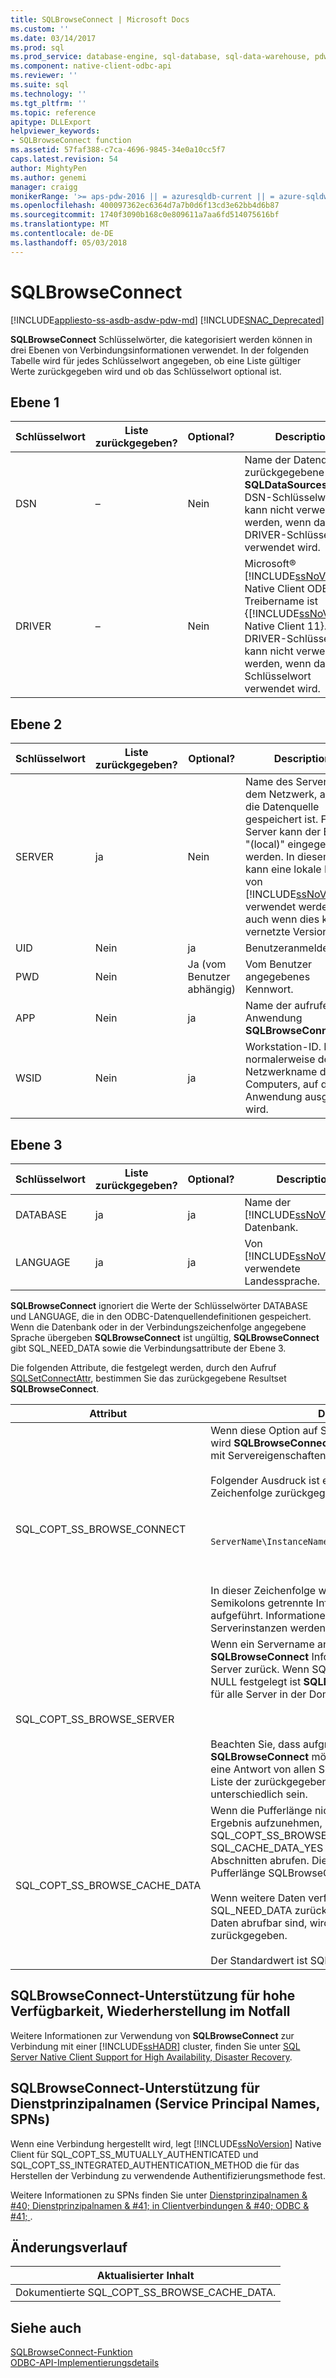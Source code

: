 ```yaml
---
title: SQLBrowseConnect | Microsoft Docs
ms.custom: ''
ms.date: 03/14/2017
ms.prod: sql
ms.prod_service: database-engine, sql-database, sql-data-warehouse, pdw
ms.component: native-client-odbc-api
ms.reviewer: ''
ms.suite: sql
ms.technology: ''
ms.tgt_pltfrm: ''
ms.topic: reference
apitype: DLLExport
helpviewer_keywords:
- SQLBrowseConnect function
ms.assetid: 57faf388-c7ca-4696-9845-34e0a10cc5f7
caps.latest.revision: 54
author: MightyPen
ms.author: genemi
manager: craigg
monikerRange: '>= aps-pdw-2016 || = azuresqldb-current || = azure-sqldw-latest || >= sql-server-2016 || = sqlallproducts-allversions'
ms.openlocfilehash: 400097362ec6364d7a7b0d6f13cd3e62bb4d6b87
ms.sourcegitcommit: 1740f3090b168c0e809611a7aa6fd514075616bf
ms.translationtype: MT
ms.contentlocale: de-DE
ms.lasthandoff: 05/03/2018
---
```

# <a name="sqlbrowseconnect"></a>SQLBrowseConnect
[!INCLUDE[appliesto-ss-asdb-asdw-pdw-md](../../includes/appliesto-ss-asdb-asdw-pdw-md.md)]
[!INCLUDE[SNAC_Deprecated](../../includes/snac-deprecated.md)]

  **SQLBrowseConnect** Schlüsselwörter, die kategorisiert werden können in drei Ebenen von Verbindungsinformationen verwendet. In der folgenden Tabelle wird für jedes Schlüsselwort angegeben, ob eine Liste gültiger Werte zurückgegeben wird und ob das Schlüsselwort optional ist.  
  
## <a name="level-1"></a>Ebene 1  
  
|Schlüsselwort|Liste zurückgegeben?|Optional?|Description|  
|-------------|--------------------|---------------|-----------------|  
|DSN|–|Nein|Name der Datenquelle zurückgegebene **SQLDataSources**. Das DSN-Schlüsselwort kann nicht verwendet werden, wenn das DRIVER-Schlüsselwort verwendet wird.|  
|DRIVER|–|Nein|Microsoft® [!INCLUDE[ssNoVersion](../../includes/ssnoversion-md.md)] Native Client ODBC-Treibername ist {[!INCLUDE[ssNoVersion](../../includes/ssnoversion-md.md)] Native Client 11}. Das DRIVER-Schlüsselwort kann nicht verwendet werden, wenn das DSN-Schlüsselwort verwendet wird.|  
  
## <a name="level-2"></a>Ebene 2  
  
|Schlüsselwort|Liste zurückgegeben?|Optional?|Description|  
|-------------|--------------------|---------------|-----------------|  
|SERVER|ja|Nein|Name des Servers in dem Netzwerk, auf dem die Datenquelle gespeichert ist. Für den Server kann der Begriff "(local)" eingegeben werden. In diesem Fall kann eine lokale Kopie von [!INCLUDE[ssNoVersion](../../includes/ssnoversion-md.md)] verwendet werden, auch wenn dies keine vernetzte Version ist.|  
|UID|Nein|ja|Benutzeranmelde-ID.|  
|PWD|Nein|Ja (vom Benutzer abhängig)|Vom Benutzer angegebenes Kennwort.|  
|APP|Nein|ja|Name der aufrufenden Anwendung **SQLBrowseConnect**.|  
|WSID|Nein|ja|Workstation-ID. Dies ist normalerweise der Netzwerkname des Computers, auf dem die Anwendung ausgeführt wird.|  
  
## <a name="level-3"></a>Ebene 3  
  
|Schlüsselwort|Liste zurückgegeben?|Optional?|Description|  
|-------------|--------------------|---------------|-----------------|  
|DATABASE|ja|ja|Name der [!INCLUDE[ssNoVersion](../../includes/ssnoversion-md.md)]-Datenbank.|  
|LANGUAGE|ja|ja|Von [!INCLUDE[ssNoVersion](../../includes/ssnoversion-md.md)] verwendete Landessprache.|  
  
 **SQLBrowseConnect** ignoriert die Werte der Schlüsselwörter DATABASE und LANGUAGE, die in den ODBC-Datenquellendefinitionen gespeichert. Wenn die Datenbank oder in der Verbindungszeichenfolge angegebene Sprache übergeben **SQLBrowseConnect** ist ungültig, **SQLBrowseConnect** gibt SQL_NEED_DATA sowie die Verbindungsattribute der Ebene 3.  
  
 Die folgenden Attribute, die festgelegt werden, durch den Aufruf [SQLSetConnectAttr](../../relational-databases/native-client-odbc-api/sqlsetconnectattr.md), bestimmen Sie das zurückgegebene Resultset **SQLBrowseConnect**.  
  
|Attribut|Description|  
|---------------|-----------------|  
|SQL_COPT_SS_BROWSE_CONNECT|Wenn diese Option auf SQL_MORE_INFO_YES festgelegt wird **SQLBrowseConnect** eine erweiterte Zeichenfolge mit Servereigenschaften zurück.<br /><br /> Folgender Ausdruck ist ein Beispiel für eine erweiterte Zeichenfolge zurückgegebenes **SQLBrowseConnect**:<br /><br /> <br /><br /> `ServerName\InstanceName;Clustered:No;Version:8.00.131`<br /><br /> <br /><br /> In dieser Zeichenfolge werden verschiedene durch Semikolons getrennte Informationen zum Server aufgeführt. Informationen zu verschiedenen Serverinstanzen werden durch Kommas getrennt.|  
|SQL_COPT_SS_BROWSE_SERVER|Wenn ein Servername angegeben wird, **SQLBrowseConnect** Informationen für den angegebenen Server zurück. Wenn SQL_COPT_SS_BROWSE_SERVER NULL festgelegt ist **SQLBrowseConnect** Informationen für alle Server in der Domäne zurückgegeben.<br /><br /> <br /><br /> Beachten Sie, dass aufgrund von Netzwerkproblemen **SQLBrowseConnect** möglicherweise nicht rechtzeitige eine Antwort von allen Servern empfängt. Daher kann die Liste der zurückgegebenen Server bei jeder Anforderung unterschiedlich sein.|  
|SQL_COPT_SS_BROWSE_CACHE_DATA|Wenn die Pufferlänge nicht groß genug ist, um das Ergebnis aufzunehmen, können Sie das Attribut SQL_COPT_SS_BROWSE_CACHE_DATA auf SQL_CACHE_DATA_YES festlegen und Daten in Abschnitten abrufen. Diese Länge ist im Argument Pufferlänge SQLBrowseConnect angegeben.<br /><br /> Wenn weitere Daten verfügbar sind, wird SQL_NEED_DATA zurückgegeben. Wenn keine weiteren Daten abrufbar sind, wird SQL_SUCCESS zurückgegeben.<br /><br /> Der Standardwert ist SQL_CACHE_DATA_NO.|  
  
## <a name="sqlbrowseconnect-support-for-high-availability-disaster-recovery"></a>SQLBrowseConnect-Unterstützung für hohe Verfügbarkeit, Wiederherstellung im Notfall  
 Weitere Informationen zur Verwendung von **SQLBrowseConnect** zur Verbindung mit einer [!INCLUDE[ssHADR](../../includes/sshadr-md.md)] cluster, finden Sie unter [SQL Server Native Client Support for High Availability, Disaster Recovery](../../relational-databases/native-client/features/sql-server-native-client-support-for-high-availability-disaster-recovery.md).  
  
## <a name="sqlbrowseconnect-support-for-service-principal-names-spns"></a>SQLBrowseConnect-Unterstützung für Dienstprinzipalnamen (Service Principal Names, SPNs)  
 Wenn eine Verbindung hergestellt wird, legt [!INCLUDE[ssNoVersion](../../includes/ssnoversion-md.md)] Native Client für SQL_COPT_SS_MUTUALLY_AUTHENTICATED und SQL_COPT_SS_INTEGRATED_AUTHENTICATION_METHOD die für das Herstellen der Verbindung zu verwendende Authentifizierungsmethode fest.  
  
 Weitere Informationen zu SPNs finden Sie unter [Dienstprinzipalnamen & #40; Dienstprinzipalnamen & #41; in Clientverbindungen & #40; ODBC & #41; ](../../relational-databases/native-client/odbc/service-principal-names-spns-in-client-connections-odbc.md).  
  
## <a name="change-history"></a>Änderungsverlauf  
  
|Aktualisierter Inhalt|  
|---------------------|  
|Dokumentierte SQL_COPT_SS_BROWSE_CACHE_DATA.|  
  
## <a name="see-also"></a>Siehe auch  
 [SQLBrowseConnect-Funktion](http://go.microsoft.com/fwlink/?LinkId=59329)   
 [ODBC-API-Implementierungsdetails](../../relational-databases/native-client-odbc-api/odbc-api-implementation-details.md)  
  
  
